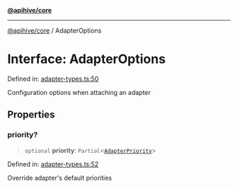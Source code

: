 [**@apihive/core**](../README.md)

***

[@apihive/core](../globals.md) / AdapterOptions

# Interface: AdapterOptions

Defined in: [adapter-types.ts:50](https://github.com/cleverplatypus/apihive-core/blob/917ef8bbf07171bc9393193650ebef9dbc655327/src/adapter-types.ts#L50)

Configuration options when attaching an adapter

## Properties

### priority?

> `optional` **priority**: `Partial`\<[`AdapterPriority`](AdapterPriority.md)\>

Defined in: [adapter-types.ts:52](https://github.com/cleverplatypus/apihive-core/blob/917ef8bbf07171bc9393193650ebef9dbc655327/src/adapter-types.ts#L52)

Override adapter's default priorities
